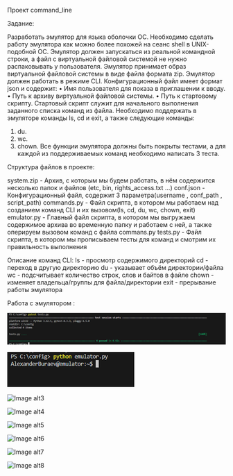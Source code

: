 Проект command_line

Задание:

Разработать эмулятор для языка оболочки ОС. Необходимо сделать работу
эмулятора как можно более похожей на сеанс shell в UNIX-подобной ОС.
Эмулятор должен запускаться из реальной командной строки, а файл с
виртуальной файловой системой не нужно распаковывать у пользователя.
Эмулятор принимает образ виртуальной файловой системы в виде файла формата
zip. Эмулятор должен работать в режиме CLI.
Конфигурационный файл имеет формат json и содержит:
• Имя пользователя для показа в приглашении к вводу.
• Путь к архиву виртуальной файловой системы.
• Путь к стартовому скрипту.
Стартовый скрипт служит для начального выполнения заданного списка
команд из файла.
Необходимо поддержать в эмуляторе команды ls, cd и exit, а также
следующие команды:
1. du.
2. wc.
3. chown.
Все функции эмулятора должны быть покрыты тестами, а для каждой из
поддерживаемых команд необходимо написать 3 теста.

Структура файлов в проекте:

system.zip - Архив, с которым мы будем работать, в нём содержится несколько папок и файлов (etc, bin, rights_access.txt ...)
conf.json - Конфигурационный файл, содержит 3 параметра(username , conf_path , script_path)
commands.py - Файл скрипта, в котором мы работаем над созданием команд CLI и их вызовом(ls, cd, du, wc, chown, exit)
emulator.py - Главный файл скрипта, в котором мы выгружаем содержимое архива во временную папку и работаем с ней, а также оперируем вызовом команд с файла commans.py
tests.py - Файл скрипта, в котором мы прописываем тесты для команд и смотрим их правильность выполнения

Описание команд CLI:
ls - просмотр содержимого директорий
cd - переход в другую директорию
du - указывает объём директории/файла
wc - подсчитывает количество строк, слов и байтов в файле
chown - изменяет владельца/группы для файла/директории
exit - прерывание работы эмулятора

Работа с эмулятором : 

![Image alt1](https://github.com/sanyochek58/emulator_cli/blob/main/pics/Snimok_ekrana_2024-10-24_000532.png)

![Image alt2](https://github.com/sanyochek58/emulator_cli/blob/main/pics/Snimok_ekrana_2024-10-31_025329.png)

![Image alt3](https://github.com/sanyochek58/emulator_cli/blob/main/pics/Snimok_ekrana_2024-10-24_031559.png)

![Image alt4](https://github.com/sanyochek58/emulator_cli/blob/main/pics/Snimok_ekrana_2024-10-24_031616.png)

![Image alt5](https://github.com/sanyochek58/emulator_cli/blob/main/pics/Snimok_ekrana_2024-10-24_031707.png)

![Image alt6](https://github.com/sanyochek58/emulator_cli/blob/main/pics/Snimok_ekrana_2024-10-24_031707.png)

![Image alt7](https://github.com/sanyochek58/emulator_cli/blob/main/pics/Snimok_ekrana_2024-10-24_031743.png)

![Image alt8](https://github.com/sanyochek58/emulator_cli/blob/main/pics/Snimok_ekrana_2024-10-24_031810.png)



